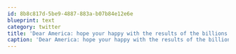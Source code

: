 ```yaml
---
id: 8b8c817d-5be9-4887-883a-b07b84e12e6e
blueprint: text
category: twitter
title: 'Dear America: hope your happy with the results of the billions spent on this birth certificate thing'
caption: 'Dear America: hope your happy with the results of the billions spent on this birth certificate thing'
---
```

